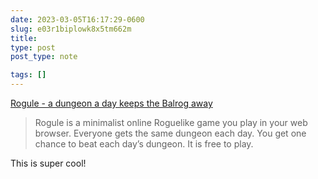 ```yaml
---
date: 2023-03-05T16:17:29-0600
slug: e03r1biplowk8x5tm662m
title: 
type: post
post_type: note

tags: []
---
```

[Rogule - a dungeon a day keeps the Balrog away](https://rogule.com/)



> 
> Rogule is a minimalist online Roguelike game you play in your web browser. Everyone gets the same dungeon each day. You get one chance to beat each day’s dungeon. It is free to play.
> 
> 
> 


This is super cool!




